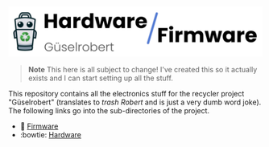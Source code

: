 ![](docs/banner.png)

> **Note**
> This here is all subject to change! I've created this so it actually exists and I can start setting up all the stuff.

This repository contains all the electronics stuff for the recycler project "Güselrobert" (translates to *trash Robert* and is just a very dumb word joke). The following links go into the sub-directories of the project.

- :robot: [Firmware](firmware/README.md)
- :bowtie: [Hardware](https://www.youtube.com/watch?v=dQw4w9WgXcQ)